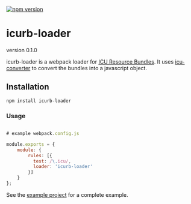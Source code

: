 [![npm version](https://badge.fury.io/js/icurb-loader.svg)](http://badge.fury.io/js/icurb-loader)

# icurb-loader
version 0.1.0

icurb-loader is a webpack loader for [ICU Resource Bundles](http://userguide.icu-project.org/locale/resources). It uses [icu-converter](https://github.com/alex-dow/icu-converter) to convert the bundles into a javascript object.

## Installation

```
npm install icurb-loader
```

### Usage

```javascript

# example webpack.config.js

module.exports = {
    module: {
        rules: [{
          test: /\.icu/,
          loader: 'icurb-loader'
        }]
    }
};
```

See the [example project](https://github.com/alex-dow/icurb-loader/tree/master/example) for a complete example.
